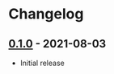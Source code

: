 # Changelog

## [0.1.0] - 2021-08-03

- Initial release

<!-- http://keepachangelog.com/ -->

<!-- [0.1.1]: https://github.com/umbraci/umbraci-gulp-case/compare/v0.1.0...v0.1.1 -->
[0.1.0]: https://github.com/umbraci/umbraci-gulp-case/releases/tag/v0.1.0
